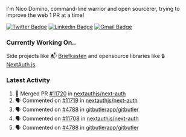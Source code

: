 
I'm Nico Domino, command-line warrior and open sourcerer, trying to improve the web 1 PR at a time!

[![Twitter Badge](https://img.shields.io/badge/-@ndom91-1ca0f1?style=flat-square&labelColor=1ca0f1&logo=twitter&logoColor=white&link=https://twitter.com/ndom91)](https://twitter.com/ndom91) [![Linkedin Badge](https://img.shields.io/badge/-ndom91-blue?style=flat-square&logo=Linkedin&logoColor=white&link=https://www.linkedin.com/in/ndom91/)](https://www.linkedin.com/in/ndom91/) [![Gmail Badge](https://img.shields.io/badge/-yo@ndo.dev-c14438?style=flat-square&logo=mail.ru&logoColor=white&link=mailto:yo@ndo.dev)](mailto:yo@ndo.dev)

### Currently Working On..

Side projects like 📬 [Briefkasten](https://briefkastenhq.com) and opensource libraries like 🔒 [NextAuth.js](https://github.com/nextauthjs/next-auth).

<!--START_SECTION_PROFILE_VIEWS:readme-info-->
<!--END_SECTION_PROFILE_VIEWS:readme-info-->

<!--START_SECTION_DAILY_COMMIT:readme-info-->
<!--END_SECTION_DAILY_COMMIT:readme-info-->

<!--START_SECTION_WEEKLY_COMMIT:readme-info-->
<!--END_SECTION_WEEKLY_COMMIT:readme-info-->

### Latest Activity

<!--START_SECTION:activity-->
1. 🎉 Merged PR [#11720](https://github.com/nextauthjs/next-auth/pull/11720) in [nextauthjs/next-auth](https://github.com/nextauthjs/next-auth)
2. 🗣 Commented on [#11719](https://github.com/nextauthjs/next-auth/pull/11719#issuecomment-2318141661) in [nextauthjs/next-auth](https://github.com/nextauthjs/next-auth)
3. 🗣 Commented on [#4788](https://github.com/gitbutlerapp/gitbutler/issues/4788#issuecomment-2317657228) in [gitbutlerapp/gitbutler](https://github.com/gitbutlerapp/gitbutler)
4. 🗣 Commented on [#11708](https://github.com/nextauthjs/next-auth/pull/11708#issuecomment-2317631337) in [nextauthjs/next-auth](https://github.com/nextauthjs/next-auth)
5. 🗣 Commented on [#4788](https://github.com/gitbutlerapp/gitbutler/issues/4788#issuecomment-2317456207) in [gitbutlerapp/gitbutler](https://github.com/gitbutlerapp/gitbutler)
<!--END_SECTION:activity-->
